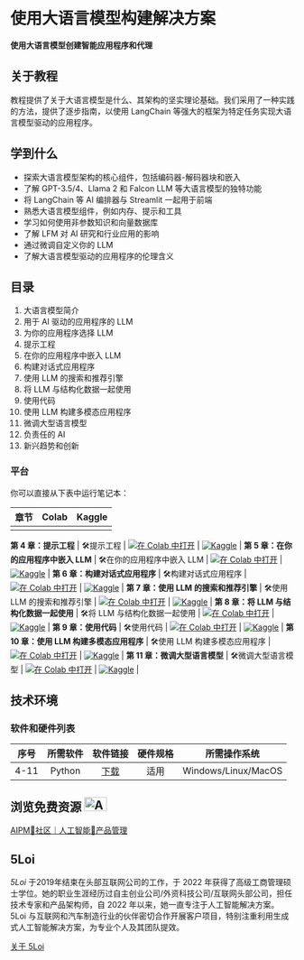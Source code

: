 # 使用大语言模型构建解决方案

**使用大语言模型创建智能应用程序和代理**

## 关于教程
教程提供了关于大语言模型是什么、其架构的坚实理论基础。我们采用了一种实践的方法，提供了逐步指南，以使用 LangChain 等强大的框架为特定任务实现大语言模型驱动的应用程序。

## 学到什么

- 探索大语言模型架构的核心组件，包括编码器-解码器块和嵌入
- 了解 GPT-3.5/4、Llama 2 和 Falcon LLM 等大语言模型的独特功能
- 将 LangChain 等 AI 编排器与 Streamlit 一起用于前端
- 熟悉大语言模型组件，例如内存、提示和工具
- 学习如何使用非参数知识和向量数据库
- 了解 LFM 对 AI 研究和行业应用的影响
- 通过微调自定义你的 LLM
- 了解大语言模型驱动的应用程序的伦理含义

## 目录

1. 大语言模型简介
2. 用于 AI 驱动的应用程序的 LLM
3. 为你的应用程序选择 LLM
4. 提示工程
5. 在你的应用程序中嵌入 LLM
6. 构建对话式应用程序
7. 使用 LLM 的搜索和推荐引擎
8. 将 LLM 与结构化数据一起使用
9. 使用代码
10. 使用 LLM 构建多模态应用程序
11. 微调大型语言模型
12. 负责任的 AI
13. 新兴趋势和创新

### 平台
你可以直接从下表中运行笔记本：

| 章节 | Colab | Kaggle | 
| :-------- | :-------- | :------- |
| | | |
**第 4 章：提示工程**
| 🛠提示工程 | [![在 Colab 中打开](https://colab.research.google.com/assets/colab-badge.svg)](https://colab.research.google.com/github/wuloi/Building-LLM-powered-Solutions/blob/zh/Case%204%20-%20Prompt%20Engineering.ipynb) | [![Kaggle](https://kaggle.com/static/images/open-in-kaggle.svg)](https://kaggle.com/kernels/welcome?src=https://github.com/wuloi/Building-LLM-powered-Solutions/blob/zh/Case%204%20-%20Prompt%20Engineering.ipynb) | 
**第 5 章：在你的应用程序中嵌入 LLM**
| 🛠在你的应用程序中嵌入 LLM | [![在 Colab 中打开](https://colab.research.google.com/assets/colab-badge.svg)](https://colab.research.google.com/github/wuloi/Building-LLM-powered-Solutions/blob/zh/Case%205%20-%20Embedding%20LLMs%20within%20your%20Applications.ipynb) | [![Kaggle](https://kaggle.com/static/images/open-in-kaggle.svg)](https://kaggle.com/kernels/welcome?src=https://github.com/wuloi/Building-LLM-powered-Solutions/blob/zh/Case%205%20-%20Embedding%20LLMs%20within%20your%20Applications.ipynb) |
**第 6 章：构建对话式应用程序**
| 🛠构建对话式应用程序 | [![在 Colab 中打开](https://colab.research.google.com/assets/colab-badge.svg)](https://colab.research.google.com/github/wuloi/Building-LLM-powered-Solutions/blob/zh/Case%206%20-%20Building%20conversational%20apps.ipynb) | [![Kaggle](https://kaggle.com/static/images/open-in-kaggle.svg)](https://kaggle.com/kernels/welcome?src=https://github.com/wuloi/Building-LLM-powered-Solutions/blob/zh/Case%206%20-%20Building%20conversational%20apps.ipynb) |
**第 7 章：使用 LLM 的搜索和推荐引擎**
| 🛠使用 LLM 的搜索和推荐引擎 | [![在 Colab 中打开](https://colab.research.google.com/assets/colab-badge.svg)](https://colab.research.google.com/github/wuloi/Building-LLM-powered-Solutions/blob/zh/Case%207%20-%20Building%20recommendation%20systems%20with%20LLMs.ipynb) | [![Kaggle](https://kaggle.com/static/images/open-in-kaggle.svg)](https://kaggle.com/kernels/welcome?src=https://github.com/wuloi/Building-LLM-powered-Solutions/blob/zh/Case%207%20-%20Building%20recommendation%20systems%20with%20LLMs.ipynb) |
**第 8 章：将 LLM 与结构化数据一起使用**
| 🛠将 LLM 与结构化数据一起使用 | [![在 Colab 中打开](https://colab.research.google.com/assets/colab-badge.svg)](https://colab.research.google.com/github/wuloi/Building-LLM-powered-Solutions/blob/zh/Case%208%20-%20LLMs%20with%20structured%20data.ipynb) | [![Kaggle](https://kaggle.com/static/images/open-in-kaggle.svg)](https://kaggle.com/kernels/welcome?src=https://github.com/wuloi/Building-LLM-powered-Solutions/blob/zh/Case%208%20-%20LLMs%20with%20structured%20data.ipynb) |
**第 9 章：使用代码**
| 🛠使用代码 | [![在 Colab 中打开](https://colab.research.google.com/assets/colab-badge.svg)](https://colab.research.google.com/github/wuloi/Building-LLM-powered-Solutions/blob/zh/Case%209-Working%20with%20code.ipynb) | [![Kaggle](https://kaggle.com/static/images/open-in-kaggle.svg)](https://kaggle.com/kernels/welcome?src=https://github.com/wuloi/Building-LLM-powered-Solutions/blob/zh/Case%209-Working%20with%20code.ipynb) |
**第 10 章：使用 LLM 构建多模态应用程序**
| 🛠使用 LLM 构建多模态应用程序 | [![在 Colab 中打开](https://colab.research.google.com/assets/colab-badge.svg)](https://colab.research.google.com/github/wuloi/Building-LLM-powered-Solutions/blob/zh/Case%2010%20-%20Building%20multi-modal%20agents.ipynb) | [![Kaggle](https://kaggle.com/static/images/open-in-kaggle.svg)](https://kaggle.com/kernels/welcome?src=https://github.com/wuloi/Building-LLM-powered-Solutions/blob/zh/Case%2010%20-%20Building%20multi-modal%20agents.ipynb) |
**第 11 章：微调大型语言模型**
| 🛠微调大型语言模型 | [![在 Colab 中打开](https://colab.research.google.com/assets/colab-badge.svg)](https://colab.research.google.com/github/wuloi/Building-LLM-powered-Solutions/blob/zh/Case%2011%20-%20Fine%20tuning%20LLMs.ipynb) | [![Kaggle](https://kaggle.com/static/images/open-in-kaggle.svg)](https://kaggle.com/kernels/welcome?src=https://github.com/wuloi/Building-LLM-powered-Solutions/blob/zh/Case%2011%20-%20Fine%20tuning%20LLMs.ipynb) |


## 技术环境

### 软件和硬件列表

| 序号 | 所需软件    | 软件链接    | 硬件规格    | 所需操作系统    |
| :---:  | :---: | :---: |:---: | :---: |
| 4-11 | Python  | [下载](https://www.python.org/downloads/)   | 适用 |  Windows/Linux/MacOS |

## 浏览免费资源 <img alt="AIPM🌿" height="25" width="40" src="https://emergency.com.au/wp-content/uploads/2021/03/free.gif">

[AIPM🌿社区｜人工智能🤖产品管理](https://roadmaps.feishu.cn/wiki/RykrwFxPiiU4T7kZ63bc7Lqdnch)

## 5Loi
*5Loi* 于2019年结束在头部互联网公司的工作，于 2022 年获得了高级工商管理硕士学位。她的职业生涯经历过自主创业公司/外资科技公司/互联网头部公司，担任 技术专家和产品架构师，自 2022 年以来，她一直专注于人工智能解决方案。5Loi 与互联网和汽车制造行业的伙伴密切合作开展客户项目，特别注重利用生成式人工智能解决方案，为专业个人及其团队提效。

[关于 5Loi](https://5loi.com/about_5loi)